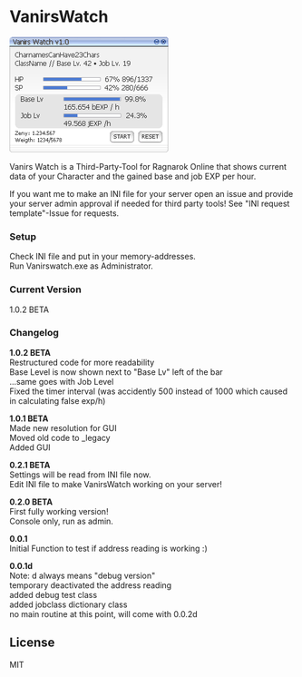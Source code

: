 # VanirsWatch  
  
![alt text](https://github.com/ckanitz/vanirswatch/blob/master/vanriswatch_assets/vanirswatch_layout.png)  
  
Vanirs Watch is a Third-Party-Tool for Ragnarok Online that shows current data of your Character and the gained base and job EXP per hour.  
  
If you want me to make an INI file for your server open an issue and provide your server admin approval if needed for third party tools! See "INI request template"-Issue for requests.  
  
### Setup  
Check INI file and put in your memory-addresses.  
Run Vanirswatch.exe as Administrator.  
  
### Current Version  
1.0.2 BETA  
  
### Changelog  
**1.0.2 BETA**  
Restructured code for more readability  
Base Level is now shown next to "Base Lv" left of the bar  
...same goes with Job Level  
Fixed the timer interval (was accidently 500 instead of 1000 which caused in calculating false exp/h)  
  
**1.0.1 BETA**  
Made new resolution for GUI  
Moved old code to _legacy  
Added GUI  
  
**0.2.1 BETA**  
Settings will be read from INI file now.  
Edit INI file to make VanirsWatch working on your server!  

**0.2.0 BETA**  
First fully working version!  
Console only, run as admin.  

**0.0.1**  
Initial Function to test if address reading is working :)

**0.0.1d**  
Note: d always means "debug version"  
temporary deactivated the address reading  
added debug test class  
added jobclass dictionary class  
no main routine at this point, will come with 0.0.2d  

License
----

MIT
